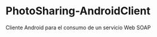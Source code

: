 PhotoSharing-AndroidClient
==========================

Cliente Android para el consumo de un servicio Web SOAP
